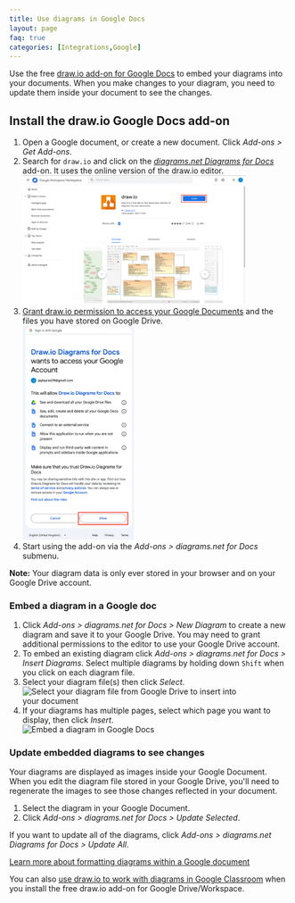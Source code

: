 ```yaml
---
title: Use diagrams in Google Docs
layout: page
faq: true
categories: [Integrations,Google]
---
```


Use the free [draw.io add-on for Google Docs](https://gsuite.google.com/u/0/marketplace/app/drawio_diagrams_for_docs/224440279306?hl=en&pann=docs_addon_widget) to embed your diagrams into your documents. When you make changes to your diagram, you need to update them inside your document to see the changes.

## Install the draw.io Google Docs add-on

1. Open a Google document, or create a new document. Click _Add-ons > Get Add-ons_.
2. Search for ``draw.io`` and click on the [_diagrams.net Diagrams for Docs_](https://gsuite.google.com/u/0/marketplace/app/drawio_diagrams_for_docs/224440279306?hl=en&pann=docs_addon_widget) add-on. It uses the online version of the draw.io editor.
<br /><img src="/assets/img/blog/diagrams-docs-google-marketplace.png" style="width=100%;max-width:400px;height:auto;" alt="Install the diagrams for Docs add-on from the Google Marketplace">
3. [Grant draw.io permission to access your Google Documents](/doc/faq/gsuite-permissions) and the files you have stored on Google Drive.
<br /><img src="/assets/img/blog/diagrams-docs-grant-permission.png" style="width=100%;max-width:200px;height:auto;" alt="Grant permission for draw.ioto access your Google Drive files and Google Docs">
4. Start using the add-on via the _Add-ons > diagrams.net for Docs_ submenu.

**Note:** Your diagram data is only ever stored in your browser and on your Google Drive account.

### Embed a diagram in a Google doc

1. Click _Add-ons > diagrams.net for Docs > New Diagram_ to create a new diagram and save it to your Google Drive. You may need to grant additional permissions to the editor to use your Google Drive account.
2. To embed an existing diagram click _Add-ons > diagrams.net for Docs > Insert Diagrams_. Select multiple diagrams by holding down ``Shift`` when you click on each diagram file.
3. Select your diagram file(s) then click _Select_.
<br /><img src="/assets/img/blog/addon-google-select-diagram.png" style="width=100%;max-width:400px;height:auto;" alt="Select your diagram file from Google Drive to insert into your document">
4. If your diagrams has multiple pages, select which page you want to display, then click _Insert_.
<br /><img src="/assets/img/blog/addon-google-docs-examples.png" style="max-width:100%;height:auto;" alt="Embed a diagram in Google Docs">

### Update embedded diagrams to see changes

Your diagrams are displayed as images inside your Google Document. When you edit the diagram file stored in your Google Drive, you'll need to regenerate the images to see those changes reflected in your document.

1. Select the diagram in your Google Document.
2. Click _Add-ons > diagrams.net for Docs > Update Selected_.

If you want to update all of the diagrams, click _Add-ons > diagrams.net Diagrams for Docs > Update All_.

[Learn more about formatting diagrams within a Google document](/blog/diagrams-google-docs.html)

You can also [use draw.io to work with diagrams in Google Classroom](/blog/google-classroom-diagrams.html) when you install the free draw.io add-on for Google Drive/Workspace. 